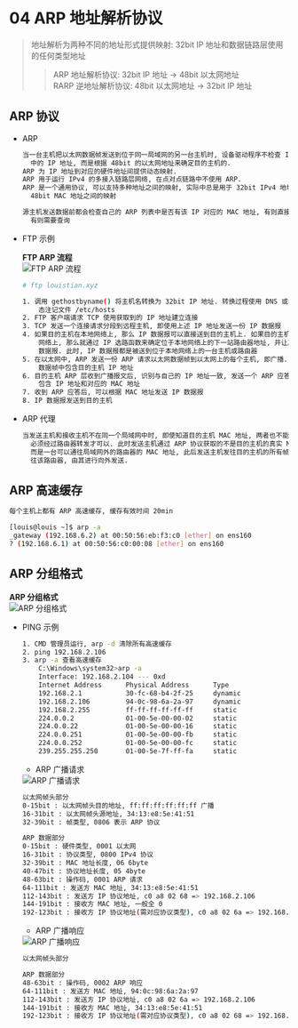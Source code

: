 # 04 ARP 地址解析协议
> 地址解析为两种不同的地址形式提供映射: 32bit IP 地址和数据链路层使用的任何类型地址
>> ARP 地址解析协议: 32bit IP 地址 -> 48bit 以太网地址<br>
>> RARP 逆地址解析协议: 48bit 以太网地址 -> 32bit IP 地址

## ARP 协议

* ARP

    ```bash
    当一台主机把以太网数据帧发送到位于同一局域网的另一台主机时, 设备驱动程序不检查 IP 数据报
      中的 IP 地址, 而是根据 48bit 的以太网地址来确定目的主机的.
    ARP 为 IP 地址到对应的硬件地址间提供动态映射.
    ARP 用于运行 IPv4 的多接入链路层网络, 在点对点链路中不使用 ARP.
    ARP 是一个通用协议, 可以支持多种地址之间的映射, 实际中总是用于 32bit IPv4 地址和
      48bit MAC 地址之间的映射

    源主机发送数据前都会检查自己的 ARP 列表中是否有该 IP 对应的 MAC 地址, 有则直接发送, 没
      有则需要查询
    ```

* FTP 示例

    **FTP ARP 流程**<br>
    <img :src="$withBase('/image/network/tcpip-illustrated/04/arp_ftp_001.png')" alt="FTP ARP 流程">

    ```bash
    # ftp louistian.xyz

    1. 调用 gethostbyname() 将主机名转换为 32bit IP 地址. 转换过程使用 DNS 或者使用静
        态注记文件 /etc/hosts
    2. FTP 客户端请求 TCP 使用获取到的 IP 地址建立连接
    3. TCP 发送一个连接请求分段到远程主机, 即使用上述 IP 地址发送一份 IP 数据报
    4. 如果目的主机在本地网络上, 那么 IP 数据报可以直接送到目的主机上. 如果目的主机在一个远程
        网络上, 那么就通过 IP 选路函数来确定位于本地网络上的下一站路由器地址, 并让其转发 IP
        数据报. 此时, IP 数据报都是被送到位于本地网络上的一台主机或路由器
    5. 在以太网中, ARP 发送一份 ARP 请求以太网数据帧到以太网上的每个主机, 即广播. ARP 请求
        数据帧中包含目的主机 IP 地址
    6. 目的主机 ARP 层收到广播报文后, 识别与自己的 IP 地址一致, 发送一个 ARP 应答. 应答中
        包含 IP 地址和对应的 MAC 地址
    7. 收到 ARP 应答后, 可以根据 MAC 地址发送 IP 数据报
    8. IP 数据报发送到目的主机
    ```

* ARP 代理

    ```bash
    当发送主机和接收主机不在同一个局域网中时, 即使知道目的主机 MAC 地址, 两者也不能相互通信,
      必须经过路由器转发才可以. 此时发送主机通过 ARP 协议获取的不是目的主机的真实 MAC 地址,
      而是一台可以通往局域网外的路由器的 MAC 地址, 此后发送主机发往目的主机的所有帧, 都将发
      往该路由器, 由其进行向外发送.
    ```

## ARP 高速缓存

```bash
每个主机上都有 ARP 高速缓存, 缓存有效时间 20min

[louis@louis ~]$ arp -a
_gateway (192.168.6.2) at 00:50:56:eb:f3:c0 [ether] on ens160
? (192.168.6.1) at 00:50:56:c0:00:08 [ether] on ens160
```

## ARP 分组格式

**ARP 分组格式**<br>
<img :src="$withBase('/image/network/tcpip-illustrated/04/arp_format_001.png')" alt="ARP 分组格式">

* PING 示例

    ```bash
    1. CMD 管理员运行, arp -d 清除所有高速缓存
    2. ping 192.168.2.106
    3. arp -a 查看高速缓存
        C:\Windows\system32>arp -a
        Interface: 192.168.2.104 --- 0xd
        Internet Address      Physical Address      Type
        192.168.2.1           30-fc-68-b4-2f-25     dynamic
        192.168.2.106         94-0c-98-6a-2a-97     dynamic
        192.168.2.255         ff-ff-ff-ff-ff-ff     static
        224.0.0.2             01-00-5e-00-00-02     static
        224.0.0.22            01-00-5e-00-00-16     static
        224.0.0.251           01-00-5e-00-00-fb     static
        224.0.0.252           01-00-5e-00-00-fc     static
        239.255.255.250       01-00-5e-7f-ff-fa     static
    ```

    - ARP 广播请求
    <img :src="$withBase('/image/network/tcpip-illustrated/04/arp_broadcast_001.png')" alt="ARP 广播请求">

    ```bash
    以太网帧头部分
    0-15bit : 以太网帧头目的地址, ff:ff:ff:ff:ff:ff 广播
    16-31bit : 以太网帧头源地址, 34:13:e8:5e:41:51
    32-39bit : 帧类型, 0806 表示 ARP 协议

    ARP 数据部分
    0-15bit : 硬件类型, 0001 以太网
    16-31bit : 协议类型, 0800 IPv4 协议
    32-39bit : MAC 地址长度, 06 6byte
    40-47bit : 协议地址长度, 05 4byte
    48-63bit : 操作码, 0001 ARP 请求
    64-111bit : 发送方 MAC 地址, 34:13:e8:5e:41:51
    112-143bit : 发送方 IP 协议地址, c0 a8 02 68 => 192.168.2.106
    144-191bit : 接收方 MAC 地址, 一般全 0
    192-123bit : 接收方 IP 协议地址(需对应协议类型), c0 a8 02 6a => 192.168.2.106
    ```

    - ARP 广播响应
    <img :src="$withBase('/image/network/tcpip-illustrated/04/arp_broadcast_002.png')" alt="ARP 广播响应">

    ```bash
    以太网帧头部分

    ARP 数据部分
    48-63bit : 操作码, 0002 ARP 响应
    64-111bit : 发送方 MAC 地址, 94:0c:98:6a:2a:97
    112-143bit : 发送方 IP 协议地址, c0 a8 02 6a => 192.168.2.106
    144-191bit : 接收方 MAC 地址, 34:13:e8:5e:41:51
    192-123bit : 接收方 IP 协议地址(需对应协议类型), c0 a8 02 68 => 192.168.2.106
    ```


